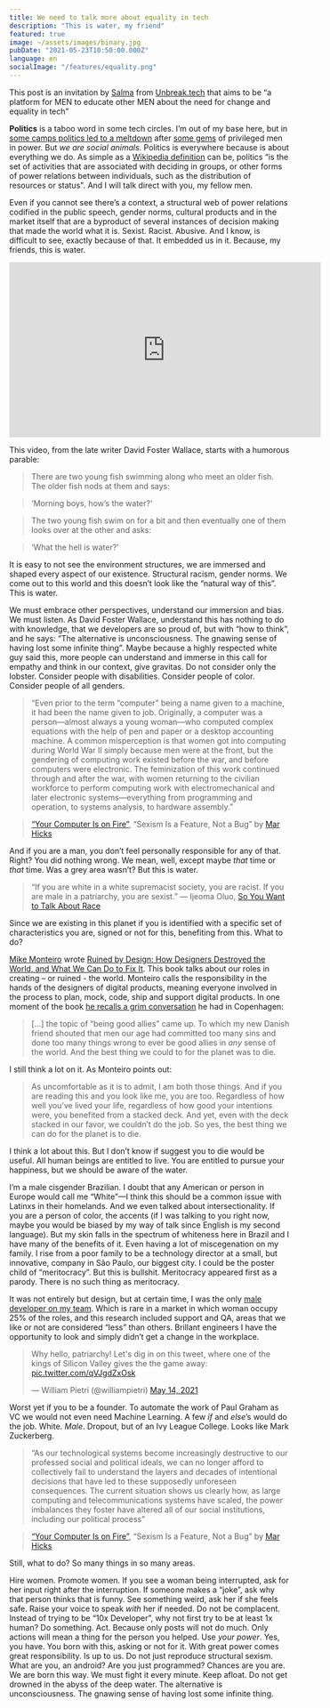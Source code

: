 ```yaml
---
title: We need to talk more about equality in tech
description: "This is water, my friend"
featured: true
image: ~/assets/images/binary.jpg
pubDate: "2021-05-23T10:50:00.000Z"
language: en
socialImage: "/features/equality.png"
---
```


<p class="lead">This post is an invitation by <a href="https://twitter.com/whitep4nth3r" target="_blank">Salma</a> from <a href="https://unbreak.tech/" target="_blank">Unbreak.tech</a> that aims to be “a platform for MEN to educate other MEN about the need for change and equality in tech”</p>

**Politics** is a taboo word in some tech circles. I’m out of my base here, but in [some camps politics led to a meltdown](https://www.theverge.com/2021/5/3/22418208/basecamp-all-hands-meeting-employee-resignations-buyouts-implosion) after [some gems](https://world.hey.com/jason/changes-at-basecamp-7f32afc5) of privileged men in power. But _we are social animals_. Politics is everywhere because is about everything we do. As simple as a [Wikipedia definition](https://en.wikipedia.org/wiki/Politics) can be, politics “is the set of activities that are associated with deciding in groups, or other forms of power relations between individuals, such as the distribution of resources or status". And I will talk direct with you, my fellow men.

Even if you cannot see there’s a context, a structural web of power relations codified in the public speech, gender norms, cultural products and in the market itself that are a byproduct of several instances of decision making that made the world what it is. Sexist. Racist. Abusive. And I know, is difficult to see, exactly because of that. It embedded us in it. Because, my friends, this is water.

<div class='yt-frame'>
<iframe title="YouTube" width="560" height="315" src="https://www.youtube.com/embed/8CrOL-ydFMI" frameBorder="0" allow="accelerometer; autoplay; clipboard-write; encrypted-media; gyroscope; picture-in-picture" allowfullscreen></iframe>
</div>

This video, from the late writer David Foster Wallace, starts with a humorous parable:

> There are two young fish swimming along who meet an older fish. The older fish nods at them and says:

> ‘Morning boys, how’s the water?’

> The two young fish swim on for a bit and then eventually one of them looks over at the other and asks:

> ‘What the hell is water?’

It is easy to not see the environment structures, we are immersed and shaped every aspect of our existence. Structural racism, gender norms. We come out to this world and this doesn’t look like the “natural way of this”. This is water.

We must embrace other perspectives, understand our immersion and bias. We must listen. As David Foster Wallace, understand this has nothing to do with knowledge, that we developers are so proud of, but with “how to think”, and he says: “The alternative is unconsciousness. The gnawing sense of having lost some infinite thing”. Maybe because a highly respected white guy said this, more people can understand and immerse in this call for empathy and think in our context, give gravitas. Do not consider only the lobster. Consider people with disabilities. Consider people of color. Consider people of all genders.

> “Even prior to the term “computer” being a name given to a machine, it had been the name given to job. Originally, a computer was a person—almost always a young woman—who computed complex equations with the help of pen and paper or a desktop accounting machine. A common misperception is that women got into computing during World War II simply because men were at the front, but the gendering of computing work existed before the war, and before computers were electronic. The feminization of this work continued through and after the war, with women returning to the civilian workforce to perform computing work with electromechanical and later electronic systems—everything from programming and operation, to systems analysis, to hardware assembly.”

> [“Your Computer Is on Fire”](https://mitpress.mit.edu/books/your-computer-fire), “Sexism Is a Feature, Not a Bug” by [Mar Hicks](https://marhicks.com/)

And if you are a man, you don’t feel personally responsible for any of that. Right? You did nothing wrong. We mean, well, except maybe _that_ time or _that_ time. Was a grey area wasn’t? But this is water.

> “If you are white in a white supremacist society, you are racist. If you are male in a patriarchy, you are sexist.” — Ijeoma Oluo, [So You Want to Talk About Race](https://amzn.to/3fJ62BW)

Since we are existing in this planet if you is identified with a specific set of characteristics you are, signed or not for this, benefiting from this. What to do?

[Mike Monteiro](https://twitter.com/monteiro) wrote [Ruined by Design: How Designers Destroyed the World, and What We Can Do to Fix It](https://amzn.to/3ffmZ7W). This book talks about our roles in creating – or ruined - the world. Monteiro calls the responsibility in the hands of the designers of digital products, meaning everyone involved in the process to plan, mock, code, ship and support digital products. In one moment of the book [he recalls a grim conversation](https://monteiro.medium.com/d-r-e-a-m-74935dacfaf5) he had in Copenhagen:

> […] the topic of “being good allies” came up. To which my new Danish friend shouted that men our age had committed too many sins and done too many things wrong to ever be good allies in _any_ sense of the world. And the best thing we could to for the planet was to die. 

I still think a lot on it. As Monteiro points out: 

> As uncomfortable as it is to admit, I am both those things. And if you are reading this and you look like me, you are too. Regardless of how well you’ve lived your life, regardless of how good your intentions were, you benefited from a stacked deck. And yet, even with the deck stacked in our favor, we couldn’t do the job. So yes, the best thing we can do for the planet is to die.

I think a lot about this. But I don’t know if suggest you to die would be useful. All human beings are entitled to live. You are entitled to pursue your happiness, but we should be aware of the water.

I’m a male cisgender Brazilian. I doubt that any American or person in Europe would call me “White”—I think this should be a common issue with Latinxs in their homelands. And we even talked about intersectionality. If you are a person of color, the accents (if I was talking to you right now, maybe you would be biased by my way of talk since English is my second language). But my skin falls in the spectrum of whiteness here in Brazil and I have many of the benefits of it. Even having a lot of miscegenation on my family. I rise from a poor family to be a technology director at a small, but innovative, company in São Paulo, our biggest city. I could be the poster child of “meritocracy”. But this is bullshit. Meritocracy appeared first as a parody. There is no such thing as meritocracy. 

It was not entirely but design, but at certain time, I was the only [male developer on my team](https://aws.amazon.com/blogs/startups/news-startup-nexo-runs-a-lean-tech-team-by-leveraging-aws-and-amplify/). Which is rare in a market in which woman occupy 25% of the roles, and this research included support and QA, areas that we like or not are considered “less” than others. Brillant engineers I have the  opportunity to look and simply didn’t get a change in the workplace.

<blockquote class="twitter-tweet"><p lang="en" dir="ltr">Why hello, patriarchy! Let&#39;s dig in on this tweet, where one of the kings of Silicon Valley gives the the game away: <a href="https://t.co/qVJgdZxOsk">pic.twitter.com/qVJgdZxOsk</a></p>&mdash; William Pietri (@williampietri) <a href="https://twitter.com/williampietri/status/1393201902762954752?ref_src=twsrc%5Etfw">May 14, 2021</a></blockquote> <script async src="https://platform.twitter.com/widgets.js" charset="utf-8"></script>

Worst yet if you to be a founder. To automate the work of Paul Graham as VC we would not even need Machine Learning. A few _if_ and _else_’s would do the job. White. _Male_. Dropout, but of an Ivy League College. Looks like Mark Zuckerberg.

> “As our technological systems become increasingly destructive to our professed social and political ideals, we can no longer afford to collectively fail to understand the layers and decades of intentional decisions that have led to these supposedly unforeseen consequences. The current situation shows us clearly how, as large computing and telecommunications systems have scaled, the power imbalances they foster have altered all of our social institutions, including our political process”

> [“Your Computer Is on Fire”](https://mitpress.mit.edu/books/your-computer-fire), “Sexism Is a Feature, Not a Bug” by [Mar Hicks](https://marhicks.com/)

Still, what to do? So many things in so many areas.

Hire women. Promote women. If you see a woman being interrupted, ask for her input right after the interruption. If someone makes a “joke”, ask why that person thinks that is funny. See something weird, ask her if she feels safe. Raise your voice to speak _with_ her if needed. Do not be complacent. Instead of trying to be “10x Developer”, why not first try to be at least 1x human? Do something. Act. Because only posts will not do much. Only actions will mean a thing for the person you helped. Use _your power_. Yes, you have. You born with this, asking or not for it. With great power comes great responsibility. Is up to us. Do not just reproduce structural sexism. What are you, an android? Are you just programmed? Chances are you are. We are born this way. We must fight it every minute. Keep afloat. Do not get drowned in the abyss of the deep water. The alternative is unconsciousness. The gnawing sense of having lost some infinite thing.